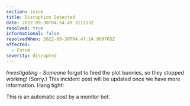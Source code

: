 ```yaml
---
section: issue
title: Disruption Detected
date: 2022-09-30T04:54:49.311213Z
resolved: true
informational: false
resolvedWhen: 2022-09-30T04:47:14.909765Z
affected:
  - Forum
severity: disrupted
---
```

*Investigating* - _Someone_ forgot to feed the plot bunnies, so they stopped working! (Sorry.) This incident post will be updated once we have more information. Hang tight!

This is an automatic post by a monitor bot.
        
